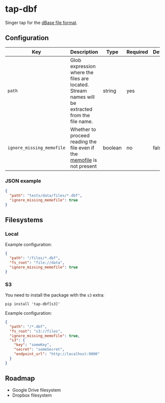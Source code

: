 # tap-dbf

Singer tap for the [dBase file format](https://en.wikipedia.org/wiki/.dbf).

## Configuration

| Key                       | Description                                                                                     | Type    | Required | Default |
|---------------------------|-------------------------------------------------------------------------------------------------|---------|----------|---------|
| `path`                    | Glob expression where the files are located. Stream names will be extracted from the file name. | string  | yes      |         |
| `ignore_missing_memofile` | Whether to proceed reading the file even if the [memofile] is not present                       | boolean | no       | false   |

### JSON example

```json
{
  "path": "tests/data/files/*.dbf",
  "ignore_missing_memofile": true
}
```

## Filesystems

### Local

Example configuration:

```json
{
  "path": "/files/*.dbf",
  "fs_root": "file://data",
  "ignore_missing_memofile": true
}
```

### S3

You need to install the package with the `s3` extra:

```shell
pip install 'tap-dbf[s3]'
```

Example configuration:

```json
{
  "path": "/*.dbf",
  "fs_root": "s3://files",
  "ignore_missing_memofile": true,
  "s3": {
    "key": "someKey",
    "secret": "someSecret",
    "endpoint_url": "http://localhost:9000"
  }
}
```

## Roadmap

- Google Drive filesystem
- Dropbox filesystem

[memofile]: https://en.wikipedia.org/wiki/.dbf#Memo_fields_and_the_.DBT_file

